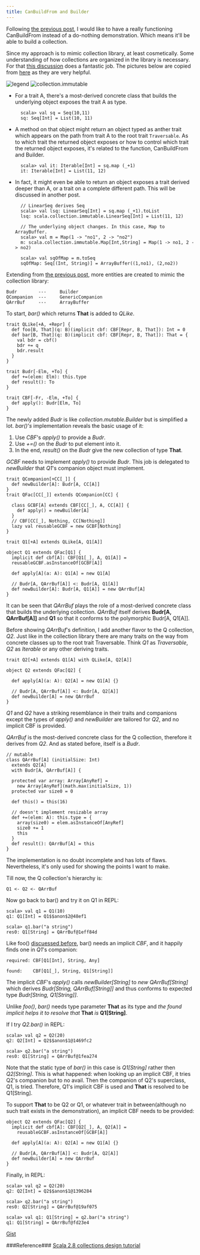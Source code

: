 ```yaml
---
title: CanBuildFrom and Builder
---
```


Following [the previous post](./2013-05-12-venture-out-on-canbuildfrom.html),
I would like to have a really functioning CanBuildFrom instead of a do-nothing 
demonstration. Which means it'll be able to build a collection.

Since my approach is to mimic collection library, at least cosmetically. Some understanding
of how collections are organized in the library is necessary. For that [this
discussion](http://stackoverflow.com/questions/1722137/scala-2-8-collections-design-tutorial?lq=1)
does a fantastic job. The pictures below are copied from [here](https://github.com/sirthias/scala-collections-charts/downloads) as they are very helpful.
 
![legend](../images/collection_legend.png)
![collection.immutable](../images/collection_immutable.png)


* For a trait A, there's a most-derived concrete class that builds the
   underlying object exposes the trait A as type.

        scala> val sq = Seq(10,11)
        sq: Seq[Int] = List(10, 11)

* A method on that object might return an object typed as anther trait which 
   appears on the path from trait A to the root trait `Traversable`. As to 
   which trait the returned object exposes or how to control which trait the 
   returned object exposes, it's related to the function, CanBuildFrom and 
   Builder.

        scala> val it: Iterable[Int] = sq.map (_+1)
        it: Iterable[Int] = List(11, 12)

* In fact, it might even be able to return an object exposes a trait derived
  deeper than A, or a trait on a complete different path. This will be discussed 
  in another post.
        
        // LinearSeq derives Seq
        scala> val lsq: LinearSeq[Int] = sq.map (_+1).toList
        lsq: scala.collection.immutable.LinearSeq[Int] = List(11, 12)

        // The underlying object changes. In this case, Map to ArrayBuffer.
        scala> val m = Map(1 -> "no1", 2 -> "no2")
        m: scala.collection.immutable.Map[Int,String] = Map(1 -> no1, 2 -> no2)

        scala> val sqOfMap = m.toSeq
        sqOfMap: Seq[(Int, String)] = ArrayBuffer((1,no1), (2,no2))


Extending from [the previous post](./2013-05-12-venture-out-on-canbuildfrom.html),
more entities are created to mimic the collection library:

    Budr        ---     Builder
    QCompanion  ---     GenericCompanion
    QArrBuf     ---     ArrayBuffer



To start, _bar()_ which returns __That__ is added to _QLike_. 

    trait QLike[+A, +Repr] {
      def foo[B, That](q: B)(implicit cbf: CBF[Repr, B, That]): Int = 0
      def bar[B, That](q: B)(implicit cbf: CBF[Repr, B, That]): That = {
        val bdr = cbf()
        bdr += q
        bdr.result
      }
    }

    trait Budr[-Elm, +To] {
      def +=(elem: Elm): this.type
      def result(): To
    }

    trait CBF[-Fr, -Elm, +To] {
      def apply(): Budr[Elm, To]
    }


The newly added _Budr_ is like _collection.mutable.Builder_ but is simplified a lot.
_bar()'s_ implementation reveals the basic usage of it: 

1. Use _CBF_'s _apply()_ to provide a _Budr_. 
2. Use _+=()_ on the _Budr_ to put element into it.
3. In the end, _result()_ on the _Budr_ give the new collection of type __That__.

_GCBF_ needs to implement _apply()_ to provide _Budr_. This job is delegated to
_newBuilder_ that _Q1_'s companion object must implement.

    trait QCompanion[+CC[_]] {
      def newBuilder[A]: Budr[A, CC[A]]
    }
    trait QFac[CC[_]] extends QCompanion[CC] {

      class GCBF[A] extends CBF[CC[_], A, CC[A]] {
        def apply() = newBuilder[A]
      }
      // CBF[CC[_], Nothing, CC[Nothing]]
      lazy val reusableGCBF = new GCBF[Nothing]
    }

    trait Q1[+A] extends QLike[A, Q1[A]]

    object Q1 extends QFac[Q1] {
      implicit def cbf[A]: CBF[Q1[_], A, Q1[A]] =
      reusableGCBF.asInstanceOf[GCBF[A]]

      def apply[A](a: A): Q1[A] = new Q1[A]

      // Budr[A, QArrBuf[A]] <: Budr[A, Q1[A]]
      def newBuilder[A]: Budr[A, Q1[A]] = new QArrBuf[A]
    }


It can be seen that _QArrBuf_ plays the role of a most-derived concrete class that
builds the underlying collection. _QArrBuf_ itself derives __Budr[A, QArrBuf[A]]__
and __Q1__ so that it conforms to the polymorphic Budr[A, Q1[A]]. 

Before showing _QArrBuf_'s definition, I add another
flavor to the Q collection, _Q2_. Just like in the collection library there are many 
traits on the way from concrete classes up to the root trait Traversable. Think
_Q1_ as _Traversable_, _Q2_ as _Iterable_ or any other deriving traits.


    trait Q2[+A] extends Q1[A] with QLike[A, Q2[A]]

    object Q2 extends QFac[Q2] {

      def apply[A](a: A): Q2[A] = new Q1[A] {}

      // Budr[A, QArrBuf[A]] <: Budr[A, Q2[A]]
      def newBuilder[A] = new QArrBuf 
    }

_Q1_ and _Q2_ have a striking resemblance in their traits and companions except
the types of _apply()_ and _newBuilder_ are tailored for _Q2_, and no implicit CBF
is provided.

_QArrBuf_ is the most-derived concrete class for the Q collection, therefore it
derives from _Q2_. And as stated before, itself is a _Budr_.

    // mutable
    class QArrBuf[A] (initialSize: Int)
      extends Q2[A]
      with Budr[A, QArrBuf[A]] {

      protected var array: Array[AnyRef] =
        new Array[AnyRef](math.max(initialSize, 1))
      protected var size0 = 0

      def this() = this(16)

      // doesn't implement resizable array
      def +=(elem: A): this.type = {
        array(size0) = elem.asInstanceOf[AnyRef]
        size0 += 1
        this
      }
      def result(): QArrBuf[A] = this
    }

The implementation is no doubt incomplete and has lots of flaws. Nevertheless,
it's only used for showing the points I want to make.

Till now, the Q collection's hierarchy is:

    Q1 <- Q2 <- QArrBuf

Now go back to bar() and try it on Q1 in REPL:

    scala> val q1 = Q1(10)
    q1: Q1[Int] = Q1$$anon$2@48ef1

    scala> q1.bar("a string")
    res0: Q1[String] = QArrBuf@1eff84d

Like foo() [discuessed before](./2013-05-12-venture-out-on-canbuildfrom.html), 
bar() needs an implicit _CBF_, and it happily finds one in _Q1_'s companion:

    required: CBF[Q1[Int], String, Any]

    found:    CBF[Q1[_], String, Q1[String]]

The implicit _CBF_'s _apply()_ calls _newBuilder[String]_ to _new
QArrBuf[String]_ which
derives _Budr[String, QArrBuf[String]]_ and thus conforms to expected type
_Budr[String, Q1[String]]_.

Unlike _foo()_, _bar()_ needs type parameter __That__ as its type and _the found implicit helps
it to resolve that_ __That__ _is_ __Q1[String]__.

If I try _Q2.bar()_ in REPL:

    scala> val q2 = Q2(20)
    q2: Q2[Int] = Q2$$anon$1@1469fc2

    scala> q2.bar("a string")
    res0: Q1[String] = QArrBuf@1fea274

Note that the static type of _bar()_ in this case is _Q1[String]_ rather then
_Q2[String]_. This is what happened: when looking up an implicit CBF, it tries
Q2's companion but to no avail. Then the companion of Q2's superclass, Q1, is
tried. Therefore, Q1's implicit CBF is used and __That__ is resolved to be
Q1[String].

To support __That__ to be Q2 or Q1, or whatever trait in between(although no such
trait exists in the demonstration), an implicit CBF needs to be provided:

    object Q2 extends QFac[Q2] {
      implicit def cbf[A]: CBF[Q2[_], A, Q2[A]] =
        reusableGCBF.asInstanceOf[GCBF[A]]

      def apply[A](a: A): Q2[A] = new Q1[A] {}

      // Budr[A, QArrBuf[A]] <: Budr[A, Q2[A]]
      def newBuilder[A] = new QArrBuf 
    }

Finally, in REPL:
    
    scala> val q2 = Q2(20)
    q2: Q2[Int] = Q2$$anon$1@1396284

    scala> q2.bar("a string")
    res0: Q2[String] = QArrBuf@19af075

    scala> val q1: Q1[String] = q2.bar("a string")
    q1: Q1[String] = QArrBuf@fd23e4



[Gist](https://gist.github.com/cfchou/5713282)


###Reference###
[Scala 2.8 collections design tutorial](http://stackoverflow.com/questions/1722137/scala-2-8-collections-design-tutorial?lq=1)
